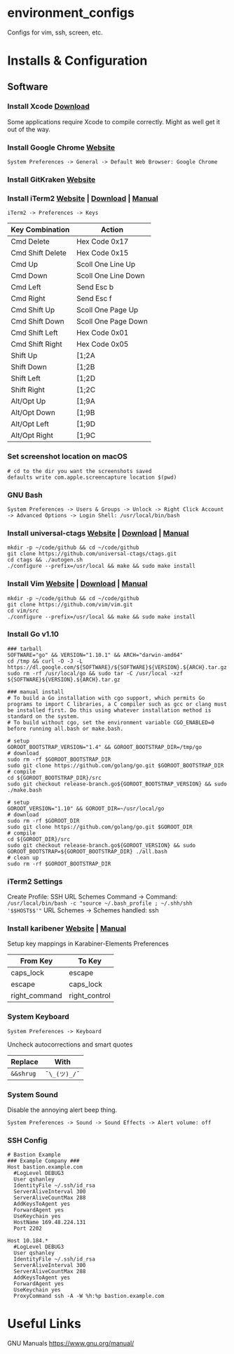 environment_configs
===================

Configs for vim, ssh, screen, etc.

# Installs & Configuration

## Software
### Install Xcode [Download](https://developer.apple.com/download/)
Some applications require Xcode to compile correctly. Might as well get it out of the way.

### Install Google Chrome [Website](https://www.google.com/chrome/)
```
System Preferences -> General -> Default Web Browser: Google Chrome
```
### Install GitKraken [Website](https://www.gitkraken.com/)

### Install iTerm2 [Website](www.iterm2.com) | [Download](https://www.iterm2.com/downloads.html) | [Manual](https://www.iterm2.com/documentation.html)
```
iTerm2 -> Preferences -> Keys
```

Key Combination | Action
--------------- | ------
Cmd Delete | Hex Code 0x17
Cmd Shift Delete | Hex Code 0x15
Cmd Up | Scoll One Line Up
Cmd Down | Scoll One Line Down
Cmd Left | Send Esc b
Cmd Right | Send Esc f
Cmd Shift Up | Scoll One Page Up
Cmd Shift Down | Scoll One Page Down
Cmd Shift Left | Hex Code 0x01
Cmd Shift Right | Hex Code 0x05
Shift Up | [1;2A
Shift Down | [1;2B
Shift Left | [1;2D
Shift Right | [1;2C
Alt/Opt Up | [1;9A
Alt/Opt Down | [1;9B
Alt/Opt Left | [1;9D
Alt/Opt Right | [1;9C

### Set screenshot location on macOS
```
# cd to the dir you want the screenshots saved
defaults write com.apple.screencapture location $(pwd)
```

### GNU Bash
```
System Preferences -> Users & Groups -> Unlock -> Right Click Account -> Advanced Options -> Login Shell: /usr/local/bin/bash
```

### Install universal-ctags [Website](https://ctags.io/) | [Download](https://github.com/universal-ctags/ctags) | [Manual](http://docs.ctags.io/en/latest/)
```
mkdir -p ~/code/github && cd ~/code/github
git clone https://github.com/universal-ctags/ctags.git
cd ctags && ./autogen.sh
./configure --prefix=/usr/local && make && sudo make install
```

### Install Vim [Website](https://www.vim.org/) | [Download](https://www.vim.org/download.php) | [Manual](http://vimdoc.sourceforge.net/htmldoc/help.html)
```
mkdir -p ~/code/github && cd ~/code/github
git clone https://github.com/vim/vim.git
cd vim/src
./configure --prefix=/usr/local && make && sudo make install
```

### Install Go v1.10
```
### tarball
SOFTWARE="go" && VERSION="1.10.1" && ARCH="darwin-amd64"
cd /tmp && curl -O -J -L https://dl.google.com/${SOFTWARE}/${SOFTWARE}${VERSION}.${ARCH}.tar.gz
sudo rm -rf /usr/local/go && sudo tar -C /usr/local -xzf ${SOFTWARE}${VERSION}.${ARCH}.tar.gz

### manual install
# To build a Go installation with cgo support, which permits Go programs to import C libraries, a C compiler such as gcc or clang must be installed first. Do this using whatever installation method is standard on the system.
# To build without cgo, set the environment variable CGO_ENABLED=0 before running all.bash or make.bash.

# setup
GOROOT_BOOTSTRAP_VERSION="1.4" && GOROOT_BOOTSTRAP_DIR=/tmp/go
# download
sudo rm -rf $GOROOT_BOOTSTRAP_DIR
sudo git clone https://github.com/golang/go.git $GOROOT_BOOTSTRAP_DIR
# compile
cd ${GOROOT_BOOTSTRAP_DIR}/src
sudo git checkout release-branch.go${GOROOT_BOOTSTRAP_VERSION} && sudo ./make.bash

# setup
GOROOT_VERSION="1.10" && GOROOT_DIR=~/usr/local/go
# download
sudo rm -rf $GOROOT_DIR
sudo git clone https://github.com/golang/go.git $GOROOT_DIR
# compile
cd ${GOROOT_DIR}/src
sudo git checkout release-branch.go${GOROOT_VERSION} && sudo GOROOT_BOOTSTRAP=${GOROOT_BOOTSTRAP_DIR} ./all.bash
# clean up
sudo rm -rf $GOROOT_BOOTSTRAP_DIR
```

### iTerm2 Settings
Create Profile: SSH URL Schemes
Command -> Command: `/usr/local/bin/bash -c "source ~/.bash_profile ; ~/.shh/shh '$$HOST$$'"`
URL Schemes -> Schemes handled: ssh

### Install karibener [Website](https://pqrs.org/osx/karabiner/) | [Manual](https://pqrs.org/osx/karabiner/document.html)
Setup key mappings in Karabiner-Elements Preferences

From Key | To Key
-------- | ------
caps_lock | escape
escape | caps_lock
right_command | right_control

### System Keyboard
```
System Preferences -> Keyboard
```
Uncheck autocorrections and smart quotes

Replace | With
------- | ----
`&&shrug` | `¯\_(ツ)_/¯`

### System Sound
Disable the annoying alert beep thing.
```
System Preferences -> Sound -> Sound Effects -> Alert volume: off
```

### SSH Config
```
# Bastion Example
### Example Company ###
Host bastion.example.com
  #LogLevel DEBUG3
  User qshanley
  IdentityFile ~/.ssh/id_rsa
  ServerAliveInterval 300
  ServerAliveCountMax 288
  AddKeysToAgent yes
  ForwardAgent yes
  UseKeychain yes
  HostName 169.48.224.131
  Port 2202

Host 10.184.*
  #LogLevel DEBUG3
  User qshanley
  IdentityFile ~/.ssh/id_rsa
  ServerAliveInterval 300
  ServerAliveCountMax 288
  AddKeysToAgent yes
  ForwardAgent yes
  UseKeychain yes
  ProxyCommand ssh -A -W %h:%p bastion.example.com
```

# Useful Links
GNU Manuals https://www.gnu.org/manual/
